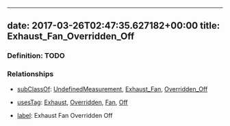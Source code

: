 
---
date: 2017-03-26T02:47:35.627182+00:00
title: Exhaust_Fan_Overridden_Off
---
### Definition: TODO

### Relationships

* [subClassOf](http://www.w3.org/2000/01/rdf-schema#subClassOf): [UndefinedMeasurement](https://brickschema.org/schema/1.0/Brick#UndefinedMeasurement), [Exhaust_Fan](https://brickschema.org/schema/1.0/Brick#Exhaust_Fan), [Overridden_Off](https://brickschema.org/schema/1.0/Brick#Overridden_Off)

* [usesTag](https://brickschema.org/schema/1.0/BrickFrame#usesTag): [Exhaust](https://brickschema.org/schema/1.0/BrickTag#Exhaust), [Overridden](https://brickschema.org/schema/1.0/BrickTag#Overridden), [Fan](https://brickschema.org/schema/1.0/BrickTag#Fan), [Off](https://brickschema.org/schema/1.0/BrickTag#Off)

* [label](http://www.w3.org/2000/01/rdf-schema#label): Exhaust Fan Overridden Off
